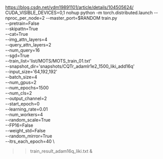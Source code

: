 https://blog.csdn.net/ydm19891101/article/details/104505624/
CUDA_VISIBLE_DEVICES=0,1 nohup python -m torch.distributed.launch --nproc_per_node=2 --master_port=$RANDOM train.py \
--pretrain=False \
--skipattn=True \
--cat=True \
--img_attn_layers=4 \
--query_attn_layers=2 \
--num_query=16 \
--sgd=True \
--train_list='list/MOTS/MOTS_train_01.txt' \
--snapshot_dir='snapshots/CQTr_adamlr1e2_1500_liki_add16q' \
--input_size='64,192,192' \
--batch_size=4 \
--num_gpus=2 \
--num_epochs=1500 \
--num_cls=2 \
--output_channel=2 \
--start_epoch=0 \
--learning_rate=0.01 \
--num_workers=4 \
--random_scale=True \
--FP16=False \
--weight_std=False \
--random_mirror=True \
--itrs_each_epoch=40 \
>> train_result_adam16q_liki.txt &
